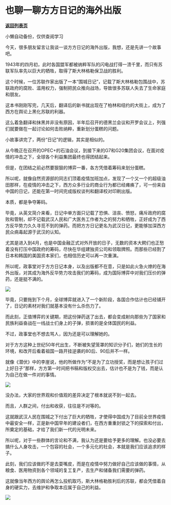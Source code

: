 # 也聊一聊方方日记的海外出版

[**返回列表页**](/gzh/政事堂2019)

小懒自动备份，仅供查阅学习

今天，很多朋友留言让我谈一谈方方日记的海外出版，我想，还是先讲一个故事吧。  

  

1943年的四月初，此时各国盟军都被纳粹军队的闪电战打得一溃千里，而只有苏联军队率先以巨大的牺牲，取得了斯大林格勒保卫战的胜利。  

  

这个时候，一位苏联作家出版了一本“围城日记”，记载了斯大林格勒包围战中，苏联政府的腐败、滥用权力，强制把民众推向战场，导致很多苏联人失去了生命家庭和朋友。  

  

这本书刚刚写完，几天后，翻译后的新书就出现在了柏林和纽约的大街上，成为了西方在舆论上黑化苏联的利器。

  

这么着急翻译和抹黑并非没有原因，半年后召开的德黑兰会议和开罗会议上，列强们就要做在一起讨论如何击败纳粹，重新划分蛋糕的问题。

  

小故事讲完了，两份“日记”的逻辑，其实是相似的。

  

从今晚正在召开的OPEC+的石油会议，到接下来的G7和G20集团会议，在面对疫情的冲击之下，全球各个利益集团最终也得团结起来。

  

但是，在团结之前必然要狠狠的博弈一番，各方凭借着筹码来划分蛋糕。

  

所以呢，就像自然资源部的同志们顶着疫情加班加点，发现了一个又一个的超级油田那样，在疫情的冲击之下，西方众多行业的商业行为都已经瘫痪了，可一份来自中国的日记，还能在第一时间完成版权谈判和翻译校对印刷出版。

  

本质，都是争夺筹码。

  

毕竟，从英文简介来看，日记中单方面只记载了恐惧、沮丧、愤怒，痛斥政府的腐败和管制，却不记载武汉人民和广大医务工作者为之的努力和牺牲，正好成为了西方反华势力久久寻觅不到的弹药。而把方方日记更名为武汉日记，更能够加深西方民众病毒起源于武汉的认知。

  

尤其是进入到4月，也是中国金融正式对外开放的日子，无数的资本大鳄们也正愁着没有打压中国政府的筹码，尽快在华组建独资公司和领取牌照。而那些已经割了日本和韩国的美国资本家们，也相信历史可以再一次重演。

  

所以呢，政事堂对于方方日记本身，以及出版都不在意，只是如此火急火燎的在海外出版，对其成为海外反华势力攻击我们的筹码，成为国际博弈中对我们压价的弹药，还是挺不满的。  

  

![](https://mmbiz.qpic.cn/mmbiz_jpg/rxhS23yu8cOu1E5IRXxicu1Vhjkl54wzMEcEZB0nwibRZiaDrbPRr2hAHIP0iax04g3p7a2aktVz0d6luXIdd1th3A/640?wx_fmt=jpeg)

  

毕竟，只要拖到下个月，全球博弈就进入了一个新阶段，各国合作估计也已经铺开了，日记的素材对我们就基本没有什么杀伤力了。

  

而此刻，正值博弈的关键期，把这份弹药送了出去，都会变成射向那些为了国家和民族利益奋战在一线战士们身上的子弹，损害的是全体国民的利益。

  

不过，政事堂也不想去骂人，因为还是可以理解她的。  

  

  

对于方方这种上世纪50年代出生，不断被失望笼罩的知识分子们，她们的生长的环境，和改开后看着祖国一路开挂逆袭的80后、90后并不一样。

  

就像《潜伏》中的李崖说，他的所做作为“不是为了立功授奖，而是想让孩子们过上好日子”那样，方方第一时间把书稿和版权交出去，估计也不是为了钱，而是认为自己在做一件对的事情。

  

![](https://mmbiz.qpic.cn/mmbiz_jpg/rxhS23yu8cOu1E5IRXxicu1Vhjkl54wzM6FYZ3rP5XW6RwqEaiasBk1DejCl0etiaaxn2icib9ibnevwGAtuTFTY8zibA/640?wx_fmt=jpeg)

  

没办法，大家的世界观和价值观的差异决定了根本就说不到一起去。  

  

而且，人群之间，付出和收获，往往是不对等的。  

  

这就跟武汉人民在围城之下付出了巨大的牺牲，才使得中国成为了目前全世界疫情中最安全一样，正是新中国早年的建设者们，在西方重重封锁之下的探索和付出，所奠定的基础，才给了我们新一代的光明未来。

  

所以呢，对于一些群体的言论和不满，我认为还是要给予更多的理解。也没必要去搞什么人身攻击，一个包容的社会，一个多元化的社会，本就是我们应该追求的样子。

  

此刻，我们应该做的不是去耍嘴皮，而是在疫情中努力做好自己应该做的事情，从粮食、医用物资到各个领域的复工复产，去生产和储备我们需要的弹药。

  

这就像当年西方的舆论再怎么投机取巧，斯大林格勒胜利后的苏联，都会凭借着自身的硬实力，去维护和争取本应属于自己的利益。

  

![](https://mmbiz.qpic.cn/mmbiz_jpg/rxhS23yu8cPp0iaKAfe0ZsWfgGcY72o9Nror8TicrtnlDsqzY7y4Kum4fM3X0FMEGlbvm9HvZUiaETSnLt4DHNLbQ/640?wx_fmt=jpeg)

